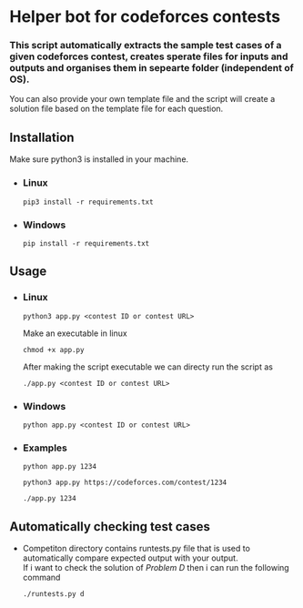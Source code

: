 # Helper bot for codeforces contests

### This script automatically extracts the sample test cases of a given codeforces contest, creates sperate files for inputs and outputs and organises them in sepearte folder (independent of OS).

You can also provide your own template file and the script will create a solution file based on the template file for each question.

## Installation
Make sure python3 is installed in your machine.
- ### Linux
    ```
    pip3 install -r requirements.txt
    ```
- ### Windows 
    ```
    pip install -r requirements.txt
    ```

## Usage
- ### Linux
    ```
    python3 app.py <contest ID or contest URL>
    ```
    Make an executable in linux
    ```
    chmod +x app.py
    ```
    After making the script executable we can directy run the script as
    ```
    ./app.py <contest ID or contest URL>
    ```

- ### Windows 
    ```
    python app.py <contest ID or contest URL>
    ```
- ### Examples
    ```
    python app.py 1234 
    ```
    ```
    python3 app.py https://codeforces.com/contest/1234
    ```
    ```
    ./app.py 1234
    ```

## Automatically checking test cases
- Competiton directory contains runtests.py file that is used to automatically compare expected output with your output.<br/>
If i want to check the solution of *Problem D* then i can run the following command
    ```
    ./runtests.py d
    ```